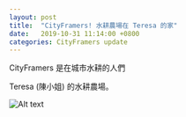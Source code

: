 ```yaml
---
layout: post
title:  "CityFramers! 水耕農場在 Teresa 的家"
date:   2019-10-31 11:14:00 +0800
categories: CityFramers update
---
```


CityFramers 是在城市水耕的人們

Teresa (陳小姐) 的水耕農場。

![Alt text](/image/IMG_3451.jpg)

